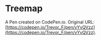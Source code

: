 # Treemap

A Pen created on CodePen.io. Original URL: [https://codepen.io/Trevor_F/pen/vYvQVzz](https://codepen.io/Trevor_F/pen/vYvQVzz).

